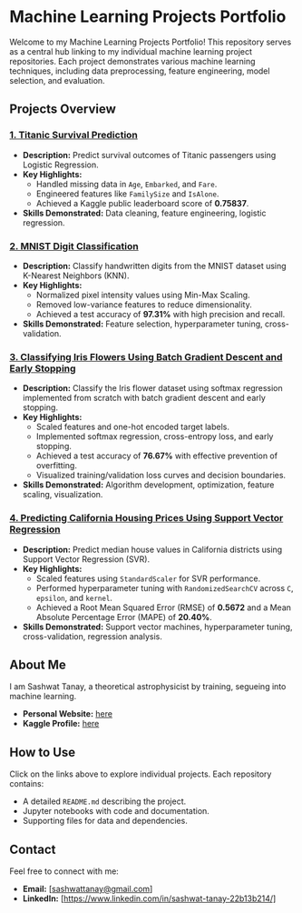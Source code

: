 # Machine Learning Projects Portfolio

Welcome to my Machine Learning Projects Portfolio! This repository serves as a central hub linking to my individual machine learning project repositories. Each project demonstrates various machine learning techniques, including data preprocessing, feature engineering, model selection, and evaluation.

## Projects Overview

### [1. Titanic Survival Prediction](https://github.com/sashwattanay/ML-Kaggle-Titanic-Challenge)
- **Description:** Predict survival outcomes of Titanic passengers using Logistic Regression.
- **Key Highlights:**
  - Handled missing data in `Age`, `Embarked`, and `Fare`.
  - Engineered features like `FamilySize` and `IsAlone`.
  - Achieved a Kaggle public leaderboard score of **0.75837**.
- **Skills Demonstrated:** Data cleaning, feature engineering, logistic regression.

### [2. MNIST Digit Classification](https://github.com/sashwattanay/ML-MNIST-project)
- **Description:** Classify handwritten digits from the MNIST dataset using K-Nearest Neighbors (KNN).
- **Key Highlights:**
  - Normalized pixel intensity values using Min-Max Scaling.
  - Removed low-variance features to reduce dimensionality.
  - Achieved a test accuracy of **97.31%** with high precision and recall.
- **Skills Demonstrated:** Feature selection, hyperparameter tuning, cross-validation.

### [3. Classifying Iris Flowers Using Batch Gradient Descent and Early Stopping](https://github.com/sashwattanay/ML-Iris-flowers-project)
- **Description:** Classify the Iris flower dataset using softmax regression implemented from scratch with batch gradient descent and early stopping.
- **Key Highlights:**
  - Scaled features and one-hot encoded target labels.
  - Implemented softmax regression, cross-entropy loss, and early stopping.
  - Achieved a test accuracy of **76.67%** with effective prevention of overfitting.
  - Visualized training/validation loss curves and decision boundaries.
- **Skills Demonstrated:** Algorithm development, optimization, feature scaling, visualization.

### [4. Predicting California Housing Prices Using Support Vector Regression](https://github.com/sashwattanay/ML-SVM-regression)
- **Description:** Predict median house values in California districts using Support Vector Regression (SVR).
- **Key Highlights:**
  - Scaled features using `StandardScaler` for SVR performance.
  - Performed hyperparameter tuning with `RandomizedSearchCV` across `C`, `epsilon`, and `kernel`.
  - Achieved a Root Mean Squared Error (RMSE) of **0.5672** and a Mean Absolute Percentage Error (MAPE) of **20.40%**.
- **Skills Demonstrated:** Support vector machines, hyperparameter tuning, cross-validation, regression analysis.

## About Me
I am Sashwat Tanay, a theoretical astrophysicist by training, segueing into machine learning.
- **Personal Website:** [here](https://sashwattanay.github.io/site)
- **Kaggle Profile:** [here](https://www.kaggle.com/sashwattanay)

## How to Use
Click on the links above to explore individual projects. Each repository contains:
- A detailed `README.md` describing the project.
- Jupyter notebooks with code and documentation.
- Supporting files for data and dependencies.

## Contact
Feel free to connect with me:
- **Email:** [sashwattanay@gmail.com]
- **LinkedIn:** [https://www.linkedin.com/in/sashwat-tanay-22b13b214/]
